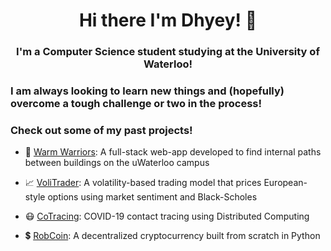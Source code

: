 <h1 align="center">Hi there I'm Dhyey! 👋</h1>

<h3 align="center">I'm a Computer Science student studying at the University of Waterloo!</h3>


### I am always looking to learn new things and (hopefully) overcome a tough challenge or two in the process!

### Check out some of my past projects!

- 📍 <a href="https://github.com/Dhyey-Mehta/uw-tunnel">Warm Warriors</a>: A full-stack web-app developed to find internal paths between buildings on the uWaterloo campus

- 📈 <a href="https://github.com/Dhyey-Mehta/voliTrader">VoliTrader</a>: A volatility-based trading model that prices European-style options using market sentiment and Black-Scholes

- 😷 <a href="https://github.com/daythekid/CoTracing">CoTracing</a>: COVID-19 contact tracing using Distributed Computing

- 💲 <a href="https://github.com/STR-Coding-Club/RobCoin">RobCoin</a>: A decentralized cryptocurrency built from scratch in Python
